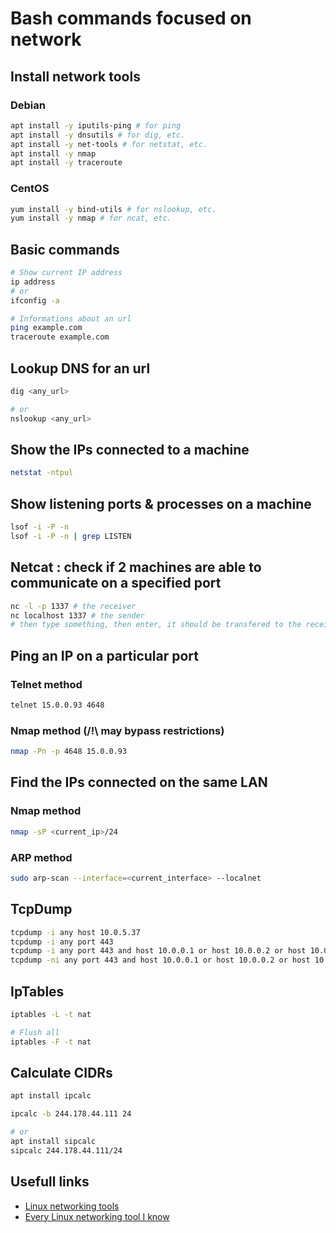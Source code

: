 # Bash commands focused on network

## Install network tools

### Debian
```bash
apt install -y iputils-ping # for ping
apt install -y dnsutils # for dig, etc.
apt install -y net-tools # for netstat, etc.
apt install -y nmap
apt install -y traceroute
```

### CentOS
```bash
yum install -y bind-utils # for nslookup, etc.
yum install -y nmap # for ncat, etc.
```

## Basic commands
```bash
# Show current IP address
ip address
# or
ifconfig -a

# Informations about an url
ping example.com
traceroute example.com
```

## Lookup DNS for an url
```bash
dig <any_url>

# or
nslookup <any_url>
```

## Show the IPs connected to a machine
```bash
netstat -ntpul
```

## Show listening ports & processes on a machine
```bash
lsof -i -P -n
lsof -i -P -n | grep LISTEN
```

## Netcat : check if 2 machines are able to communicate on a specified port
```bash
nc -l -p 1337 # the receiver
nc localhost 1337 # the sender
# then type something, then enter, it should be transfered to the receiver
```

## Ping an IP on a particular port

### Telnet method
```bash
telnet 15.0.0.93 4648
```

### Nmap method (/!\ may bypass restrictions)
```bash
nmap -Pn -p 4648 15.0.0.93
```

## Find the IPs connected on the same LAN

### Nmap method
```bash
nmap -sP <current_ip>/24
```
### ARP method
```bash
sudo arp-scan --interface=<current_interface> --localnet
```

## TcpDump

```bash
tcpdump -i any host 10.0.5.37
tcpdump -i any port 443
tcpdump -i any port 443 and host 10.0.0.1 or host 10.0.0.2 or host 10.0.0.3
tcpdump -ni any port 443 and host 10.0.0.1 or host 10.0.0.2 or host 10.0.0.3
```

## IpTables

```bash
iptables -L -t nat

# Flush all
iptables -F -t nat
```

## Calculate CIDRs

```bash
apt install ipcalc

ipcalc -b 244.178.44.111 24

# or
apt install sipcalc
sipcalc 244.178.44.111/24
```

## Usefull links
* [Linux networking tools](https://gist.github.com/miglen/70765e663c48ae0544da08c07006791f)
* [Every Linux networking tool I know](https://twitter.com/icheikhrouhou/status/1133049722384601089)
